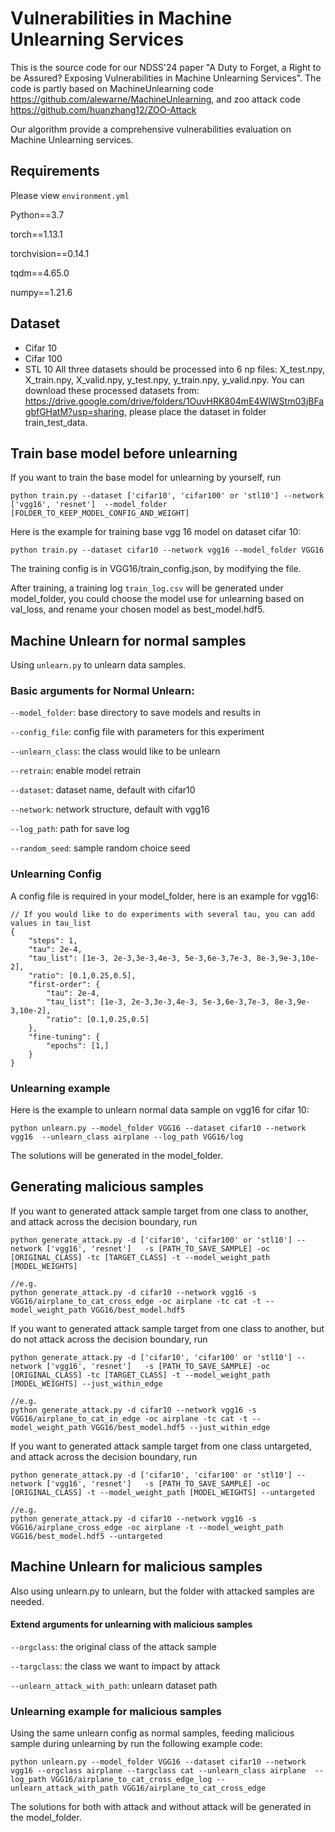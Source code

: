 # Vulnerabilities in Machine Unlearning Services
This is the source code for our NDSS'24 paper "A Duty to Forget, a Right to be Assured? Exposing Vulnerabilities in Machine Unlearning Services". The code is partly based on MachineUnlearning code https://github.com/alewarne/MachineUnlearning, and zoo attack code https://github.com/huanzhang12/ZOO-Attack

Our algorithm provide a comprehensive vulnerabilities evaluation on Machine Unlearning services.

## Requirements
Please view ```environment.yml```

Python==3.7

torch==1.13.1

torchvision==0.14.1

tqdm==4.65.0

numpy==1.21.6

## Dataset
- Cifar 10 
- Cifar 100
- STL 10
All three datasets should be processed into 6 np files: X_test.npy, X_train.npy, X_valid.npy, y_test.npy, y_train.npy, y_valid.npy. You can download these processed datasets from: https://drive.google.com/drive/folders/1OuvHRK804mE4WlWStm03jBFagbfGHatM?usp=sharing, please place the dataset in folder train_test_data.



## Train base model before unlearning
If you want to train the base model for unlearning by yourself, run 
```
python train.py --dataset ['cifar10', 'cifar100' or 'stl10'] --network ['vgg16', 'resnet']  --model_folder [FOLDER_TO_KEEP_MODEL_CONFIG_AND_WEIGHT] 
```

Here is the example for training base vgg 16 model on dataset cifar 10:

```
python train.py --dataset cifar10 --network vgg16 --model_folder VGG16
```
The training config is in VGG16/train_config.json, by modifying the file.


After training, a training log ```train_log.csv``` will be generated under model_folder, you could choose the model use for unlearning based on val_loss, and rename your chosen model as best_model.hdf5.

## Machine Unlearn for normal samples
Using ```unlearn.py``` to unlearn data samples.

### Basic arguments for Normal Unlearn:

```--model_folder```: base directory to save models and results in

```--config_file```: config file with parameters for this experiment

```--unlearn_class```: the class would like to be unlearn

```--retrain```: enable model retrain

```--dataset```: dataset name, default with cifar10

```--network```: network structure, default with vgg16

```--log_path```: path for save log

```--random_seed```: sample random choice seed

### Unlearning Config
A config file is required in your model_folder, here is an example for vgg16:
```
// If you would like to do experiments with several tau, you can add values in tau_list
{
    "steps": 1,
    "tau": 2e-4,
    "tau_list": [1e-3, 2e-3,3e-3,4e-3, 5e-3,6e-3,7e-3, 8e-3,9e-3,10e-2],
    "ratio": [0.1,0.25,0.5], 
    "first-order": {
        "tau": 2e-4,
        "tau_list": [1e-3, 2e-3,3e-3,4e-3, 5e-3,6e-3,7e-3, 8e-3,9e-3,10e-2],
        "ratio": [0.1,0.25,0.5]
    },
    "fine-tuning": {
        "epochs": [1,]
    }
}
```
### Unlearning example
Here is the example to unlearn normal data sample on vgg16 for cifar 10:
```
python unlearn.py --model_folder VGG16 --dataset cifar10 --network vgg16  --unlearn_class airplane --log_path VGG16/log
```
The solutions will be generated in the model_folder.

## Generating malicious samples
If you want to generated attack sample target from one class to another, and attack across the decision boundary, run 
```
python generate_attack.py -d ['cifar10', 'cifar100' or 'stl10'] --network ['vgg16', 'resnet']   -s [PATH_TO_SAVE_SAMPLE] -oc [ORIGINAL_CLASS] -tc [TARGET_CLASS] -t --model_weight_path [MODEL_WEIGHTS] 

//e.g.
python generate_attack.py -d cifar10 --network vgg16 -s VGG16/airplane_to_cat_cross_edge -oc airplane -tc cat -t --model_weight_path VGG16/best_model.hdf5 
```

If you want to generated attack sample target from one class to another, but do not attack across the decision boundary, run 
```
python generate_attack.py -d ['cifar10', 'cifar100' or 'stl10'] --network ['vgg16', 'resnet']   -s [PATH_TO_SAVE_SAMPLE] -oc [ORIGINAL_CLASS] -tc [TARGET_CLASS] -t --model_weight_path [MODEL_WEIGHTS] --just_within_edge

//e.g.
python generate_attack.py -d cifar10 --network vgg16 -s VGG16/airplane_to_cat_in_edge -oc airplane -tc cat -t --model_weight_path VGG16/best_model.hdf5 --just_within_edge
```

If you want to generated attack sample target from one class untargeted, and attack across the decision boundary, run 
```
python generate_attack.py -d ['cifar10', 'cifar100' or 'stl10'] --network ['vgg16', 'resnet']   -s [PATH_TO_SAVE_SAMPLE] -oc [ORIGINAL_CLASS] -t --model_weight_path [MODEL_WEIGHTS] --untargeted

//e.g.
python generate_attack.py -d cifar10 --network vgg16 -s VGG16/airplane_cross_edge -oc airplane -t --model_weight_path VGG16/best_model.hdf5 --untargeted
```


## Machine Unlearn for malicious samples
Also using unlearn.py to unlearn, but the folder with attacked samples are needed.
#### Extend arguments for unlearning with malicious samples
```--orgclass```: the original class of the attack sample
    
```--targclass```: the class we want to impact by attack

```--unlearn_attack_with_path```: unlearn dataset path
### Unlearning example for malicious samples
Using the same unlearn config as normal samples, feeding malicious sample during unlearning by run the following example code:

```
python unlearn.py --model_folder VGG16 --dataset cifar10 --network vgg16 --orgclass airplane --targclass cat --unlearn_class airplane  --log_path VGG16/airplane_to_cat_cross_edge_log --unlearn_attack_with_path VGG16/airplane_to_cat_cross_edge
```
The solutions for both with attack and without attack will be generated in the model_folder.
